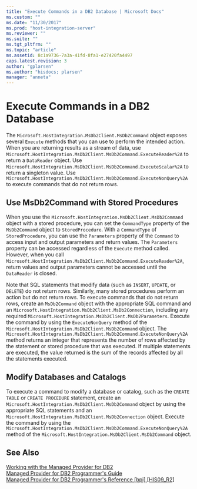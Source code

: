 ```yaml
---
title: "Execute Commands in a DB2 Database | Microsoft Docs"
ms.custom: ""
ms.date: "11/30/2017"
ms.prod: "host-integration-server"
ms.reviewer: ""
ms.suite: ""
ms.tgt_pltfrm: ""
ms.topic: "article"
ms.assetid: 8c1a9736-7a3a-41fd-8fa1-e27420fa4497
caps.latest.revision: 3
author: "gplarsen"
ms.author: "hisdocs; plarsen"
manager: "anneta"
---
```

# Execute Commands in a DB2 Database
The `Microsoft.HostIntegration.MsDb2Client.MsDb2Command` object exposes several `Execute` methods that you can use to perform the intended action. When you are returning results as a stream of data, use `Microsoft.HostIntegration.MsDb2Client.MsDb2Command.ExecuteReader%2A` to return a `DataReader` object. Use `Microsoft.HostIntegration.MsDb2Client.MsDb2Command.ExecuteScalar%2A` to return a singleton value. Use `Microsoft.HostIntegration.MsDb2Client.MsDb2Command.ExecuteNonQuery%2A` to execute commands that do not return rows.  
  
## Use MsDb2Command with Stored Procedures  
 When you use the `Microsoft.HostIntegration.MsDb2Client.MsDb2Command` object with a stored procedure, you can set the `CommandType` property of the `MsDb2Command` object to `StoredProcedure`. With a `CommandType` of `StoredProcedure`, you can use the `Parameters` property of the `Command` to access input and output parameters and return values. The `Parameters` property can be accessed regardless of the `Execute` method called. However, when you call `Microsoft.HostIntegration.MsDb2Client.MsDb2Command.ExecuteReader%2A`, return values and output parameters cannot be accessed until the `DataReader` is closed.  
  
 Note that SQL statements that modify data (such as `INSERT`, `UPDATE`, or `DELETE`) do not return rows. Similarly, many stored procedures perform an action but do not return rows. To execute commands that do not return rows, create an `MsDb2Command` object with the appropriate SQL command and an `Microsoft.HostIntegration.MsDb2Client.MsDb2Connection`, including any required `Microsoft.HostIntegration.MsDb2Client.MsDb2Parameters`. Execute the command by using the `ExecuteNonQuery` method of the `Microsoft.HostIntegration.MsDb2Client.MsDb2Command` object. The `Microsoft.HostIntegration.MsDb2Client.MsDb2Command.ExecuteNonQuery%2A` method returns an integer that represents the number of rows affected by the statement or stored procedure that was executed. If multiple statements are executed, the value returned is the sum of the records affected by all the statements executed.  
  
## Modify Databases and Catalogs  
 To execute a command to modify a database or catalog, such as the `CREATE TABLE` or `CREATE PROCEDURE` statement, create an `Microsoft.HostIntegration.MsDb2Client.MsDb2Command` object by using the appropriate SQL statements and an `Microsoft.HostIntegration.MsDb2Client.MsDb2Connection` object. Execute the command by using the `Microsoft.HostIntegration.MsDb2Client.MsDb2Command.ExecuteNonQuery%2A` method of the `Microsoft.HostIntegration.MsDb2Client.MsDb2Command` object.  
  
## See Also  
 [Working with the Managed Provider for DB2](../core/working-with-the-managed-provider-for-db21.md)   
 [Managed Provider for DB2 Programmer's Guide](../core/managed-provider-for-db2-programmer-s-guide2.md)   
 [Managed Provider for DB2 Programmer's Reference &#91;bpi&#93; &#91;HIS09_R2&#93;](http://msdn.microsoft.com/en-us/a50e991f-d651-40cb-a45c-d64fa132d251)